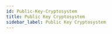 ```yaml
---
id: Public-Key-Cryptosystem
title: Public Key Cryptosystem
sidebar_label: Public Key Cryptosystem
---
```



##
